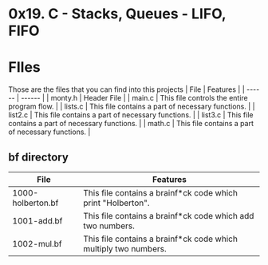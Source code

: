 # 0x19. C - Stacks, Queues - LIFO, FIFO

# FIles
Those are the files that you can find into this projects
| File | Features |
| ------ | ------ |
| monty.h | Header File |
| main.c | This file controls the entire program flow. |
| lists.c | This file contains a part of necessary functions. |
| list2.c | This file contains a part of necessary functions. |
| list3.c | This file contains a part of necessary functions. |
| math.c | This file contains a part of necessary functions. |

## bf directory

| File | Features |
| ------ | ------ |
| 1000-holberton.bf | This file contains a brainf*ck code which print "Holberton". |
| 1001-add.bf | This file contains a brainf*ck code which add two numbers. |
| 1002-mul.bf | This file contains a brainf*ck code which multiply two numbers. |